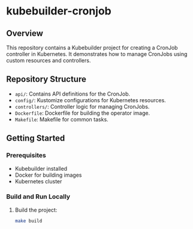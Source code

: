 # kubebuilder-cronjob

## Overview

This repository contains a Kubebuilder project for creating a CronJob controller in Kubernetes. It demonstrates how to manage CronJobs using custom resources and controllers.

## Repository Structure

- `api/`: Contains API definitions for the CronJob.
- `config/`: Kustomize configurations for Kubernetes resources.
- `controllers/`: Controller logic for managing CronJobs.
- `Dockerfile`: Dockerfile for building the operator image.
- `Makefile`: Makefile for common tasks.

## Getting Started

### Prerequisites

- Kubebuilder installed
- Docker for building images
- Kubernetes cluster

### Build and Run Locally

1. Build the project:

   ```bash
   make build
